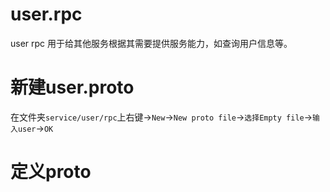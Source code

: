 # user.rpc
user rpc 用于给其他服务根据其需要提供服务能力，如查询用户信息等。

# 新建user.proto
在文件夹`service/user/rpc`上右键->`New`->`New proto file`->`选择Empty file`->`输入user`->`OK`

# 定义proto